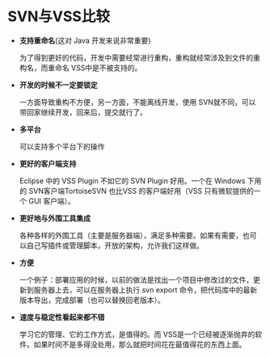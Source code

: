 # SVN与VSS比较

* **支持重命名**(这对 Java 开发来说非常重要)

  为了得到更好的代码，开发中需要经常进行重构，重构就经常涉及到文件的重构名，而重命名 VSS中是不被支持的。

* **开发的时候不一定要锁定**

  一方面导致重构不方便，另一方面，不能离线开发，使用 SVN就不同，可以带回家继续开发，回来后，提交就行了。

* **多平台**

  可以支持多个平台下的操作

* **更好的客户端支持**

  Eclipse 中的 VSS Plugin 不如它的 SVN Plugin 好用。一个在 Windows 下用的 SVN客户端TortoiseSVN 也比VSS 的客户端好用（VSS 只有微软提供的一个 GUI 客户端）。

* **更好地与外围工具集成**
  
  各种各样的外围工具（主要是服务器端），满足多种需要。如果有需要，也可以自己写插件或管理脚本，开放的架构，允许我们这样做。

* **方便**
  
  一个例子：部署应用的时候，以前的做法是找出一个项目中修改过的文件，更新到服务器上去，可以在服务器上执行 svn export 命令，把代码库中的最新版本导出，完成部署（也可以替换回老版本）。

* **速度与稳定性看起来都不错**
  
  学习它的管理、它的工作方式，是值得的。而 VSS是一个已经被逐渐抛弃的软件。如果时间不是多得没处用，那么就把时间花在最值得花的东西上面。